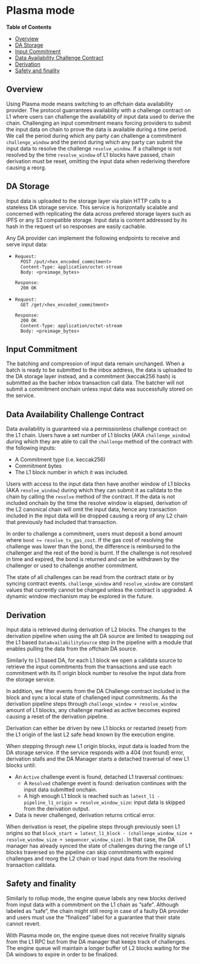 # Plasma mode

<!-- START doctoc generated TOC please keep comment here to allow auto update -->
<!-- DON'T EDIT THIS SECTION, INSTEAD RE-RUN doctoc TO UPDATE -->
**Table of Contents**

- [Overview](#overview)
- [DA Storage](#da-storage)
- [Input Commitment](#input-commitment)
- [Data Availability Challenge Contract](#data-availability-challenge-contract)
- [Derivation](#derivation)
- [Safety and finality](#safety-and-finality)

<!-- END doctoc generated TOC please keep comment here to allow auto update -->

## Overview

Using Plasma mode means switching to an offchain data availability provider.
The protocol guarrantees availability with a challenge contract on L1 where users
can challenge the availability of input data used to derive the chain.
Challenging an input commitment means forcing providers to submit the input data on chain
to prove the data is available during a time period. We call the period during which any party
can challenge a commitment `challenge_window` and the period during which any party
can submit the input data to resolve the challenge `resolve_window`.
If a challenge is not resolved by the time `resolve_window` of L1 blocks have passed,
chain derivation must be reset, omitting the input data when rederiving therefore causing a reorg.

## DA Storage

Input data is uploaded to the storage layer via plain HTTP calls to a stateless DA storage service.
This service is horizontally scalable and concerned with replicating the data across prefered storage layers
such as IPFS or any S3 compatible storage. Input data is content addressed by its hash in the request url
so responses are easily cachable.

Any DA provider can implement the following endpoints to receive and serve input data:

- ```
  Request:
    POST /put/<hex_encoded_commitment>
    Content-Type: application/octet-stream
    Body: <preimage_bytes>
  
  Response:
    200 OK
  ```

- ```
  Request:
    GET /get/<hex_encoded_commitment>
  
  Response:
    200 OK
    Content-Type: application/octet-stream
    Body: <preimage_bytes>
  ```

## Input Commitment

The batching and compression of input data remain unchanged. When a batch is ready
to be submitted to the inbox address, the data is uploaded to the DA storage layer instead, and a
commitment (keccak256 hash) is submitted as the bacher inbox transaction call data.
The batcher will not submit a commitment onchain unless input data was successfully stored on the service.

## Data Availability Challenge Contract

Data availability is guaranteed via a permissionless challenge contract on the L1 chain.
Users have a set number of L1 blocks (AKA `challenge_window`) during which they are able to call
the `challenge` method of the contract with the following inputs:

- A Commitment type (i.e. keccak256)
- Commitment bytes
- The L1 block number in which it was included.

Users with access to the input data then have another window of L1 blocks (AKA `resolve_window`)
during which they can submit it as calldata to the chain by calling the `resolve` method of the contract.
If the data is not included onchain by the time the resolve window is elapsed, derivation of the L2 canonical chain
will omit the input data, hence any transaction included in the input data will be dropped
causing a reorg of any L2 chain that previously had included that transaction.

In order to challenge a commitment, users must deposit a bond amount where `bond >= resolve_tx_gas_cost`.
If the gas cost of resolving the challenge was lower than the bond, the difference is reimbursed to the challenger
and the rest of the bond is burnt. If the challenge is not resolved in time and expired,
the bond is returned and can be withdrawn by the challenger or used to challenge another commitment.

The state of all challenges can be read from the contract state or by syncing contract events.
`challenge_window` and `resolve_window` are constant values that currently cannot be changed
unless the contract is upgraded. A dynamic window mechanism may be explored in the future.

## Derivation

Input data is retrieved during derivation of L2 blocks. The changes to the derivation pipeline
when using the alt DA source are limited to swapping out the L1 based `DataAvailabilitySource` step
in the pipeline with a module that enables pulling the data from the offchain DA source.

Similarly to L1 based DA, for each L1 block we open a calldata source to retrieve the input commitments
from the transactions and use each commitment with its l1 origin block number to resolve
the input data from the storage service.

In addition, we filter events from the DA Challenge contract included in the block
and sync a local state of challenged input commitments. As the derivation pipeline steps through
`challenge_window + resolve_window` amount of L1 blocks, any challenge marked as active
becomes expired causing a reset of the derivation pipeline.

Derivation can either be driven by new L1 blocks or restarted (reset) from the L1 origin of the last
L2 safe head known by the execution engine.

When stepping through new L1 origin blocks, input data is loaded from the DA storage service.
If the service responds with a 404 (not found) error, derivation stalls and the DA Manager
starts a detached traversal of new L1 blocks until:

- An `Active` challenge event is found, detached L1 traversal continues:
  - A `Resolved` challenge event is found: derivation continues with the input data submitted onchain.
  - A high enough L1 block is reached such as `latest_l1 - pipeline_l1_origin = resolve_window_size`:
    input data is skipped from the derivation output.
- Data is never challenged, derivation returns critical error.

When derivation is reset, the pipeline steps through previously seen L1 origins so that
`block_start = latest_l1_block - (challenge_window_size + resolve_window_size + sequencer_window_size)`.
In that case, the DA manager has already synced the state of challenges during the range of L1 blocks traversed
so the pipeline can skip commitments with expired challenges and reorg the L2 chain
or load input data from the resolving transaction calldata.

## Safety and finality

Similarly to rollup mode, the engine queue labels any new blocks derived from input data with a commitment
on the L1 chain as “safe”. Although labeled as “safe”, the chain might still reorg in case of a faulty DA provider
and users must use the “finalized” label for a guarantee that their state cannot revert.

With Plasma mode on, the engine queue does not receive finality signals from the L1 RPC
but from the DA manager that keeps track of challenges. The engine queue will maintain a longer buffer
of L2 blocks waiting for the DA windows to expire in order to be finalized.
